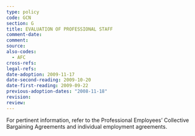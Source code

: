 ```yaml
---
type: policy
code: GCN
section: G
title: EVALUATION OF PROFESSIONAL STAFF
comment-date:
comment:
source:
also-codes:
  - AFC
cross-refs:
legal-refs:
date-adoption: 2009-11-17
date-second-reading: 2009-10-20
date-first-reading: 2009-09-22
previous-adoption-dates: "2008-11-18"
revision:
review:
---
```


For pertinent information, refer to the Professional Employees’ Collective Bargaining Agreements and individual employment agreements.

